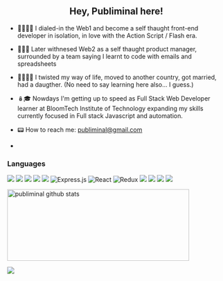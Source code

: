 <h2 align="center">Hey, Publiminal here!</h2>


<!-- I've been developing software since 2000 -->
- 👶🏻🧔🏻 I dialed-in the Web1 and become a self thaught front-end developer in isolation, in love with the Action Script / Flash era.

- 👨‍💼🤖 Later withnesed Web2 as a self thaught product manager, surrounded by  a team saying I learnt to code with emails and spreadsheets 

- 🤯👨‍👩‍👧  I twisted my way of life, moved to another country, got married, had a daugther.
(No need to say learning here also... I guess.)

- 🪆🎓 Nowdays I'm getting up to speed as Full Stack Web Developer learner at BloomTech Institute of Technology expanding my skills currently focused in Full stack Javascript and automation.  

- 📟 How to reach me: publiminal@gmail.com

- 

### Languages
<img src="https://img.shields.io/badge/javascript%20-%23323330.svg?&style=for-the-badge&logo=javascript&logoColor=%23F7DF1E"/> <img src="https://img.shields.io/badge/html5%20-%23323330.svg?&style=for-the-badge&logo=html5&logoColor=orange"/> <img src="https://img.shields.io/badge/css3%20-%23323330.svg?&style=for-the-badge&logo=css3&logoColor=blue"/> <img src="https://img.shields.io/badge/node.js%20-%23323330.svg?&style=for-the-badge&logo=node.js&logoColor=%2343853D"/> <img src="https://img.shields.io/badge/markdown-%23323330.svg?&style=for-the-badge&logo=markdown&logoColor=white"/> <img alt="Express.js" src="https://img.shields.io/badge/express.js%20-%23323330.svg?&style=for-the-badge"/> <img alt="React" src="https://img.shields.io/badge/react%20-%23323330.svg?&style=for-the-badge&logo=react&logoColor=%2361DAFB"/> <img alt="Redux" src="https://img.shields.io/badge/redux%20-%23323330.svg?&style=for-the-badge&logo=redux&logoColor=%23593d88"/> <img src="https://img.shields.io/badge/Cypress%20-%23323330.svg?&style=for-the-badge&logo=cypress&logoColor=white"/> <img src="https://img.shields.io/badge/Jest%20-%23323330.svg?&style=for-the-badge&logo=jest&logoColor=%2331A8FF"/> <img src="https://img.shields.io/badge/github%20-%23323330.svg?&style=for-the-badge&logo=github&logoColor=white"/> <img src="https://img.shields.io/badge/Asana%20-%23323330.svg?&style=for-the-badge&logo=asana&logoColor=red"/> 

<!-- [![Top Langs](https://github-readme-stats.vercel.app/api/top-langs/?username=publiminal&layout=gruvox)](https://github.com/publiminal/github-readme-stats)
 -->

<img src="https://github-readme-stats.vercel.app/api?username=publiminal&show_icons=true&count_private=true&theme=gruvbox" alt="publiminal github stats" height="165" width="420"/>

![](https://komarev.com/ghpvc/?username=publiminal&color=gray&style=for-the-badge&label=VIEWS)


<!-- 	
<img alt="Material UI" src="https://img.shields.io/badge/material%20ui%20-%230081CB.svg?&style=for-the-badge&logo=material-ui&logoColor=white"/>

--!>
<!--<img src="https://img.shields.io/badge/python%20-%2314354C.svg?&style=for-the-badge&logo=python&logoColor=white"/> --!>
<br>
<br>

